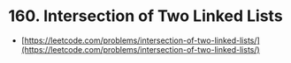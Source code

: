 # 160. Intersection of Two Linked Lists

- [https://leetcode.com/problems/intersection-of-two-linked-lists/](https://leetcode.com/problems/intersection-of-two-linked-lists/)
